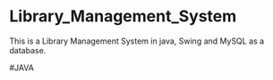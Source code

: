 # Library_Management_System
This is a Library Management System in java, Swing and MySQL as a database.

#JAVA
